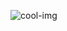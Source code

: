 ![cool-img](https://firebasestorage.googleapis.com/v0/b/fatipage-a0067.firebasestorage.app/o/personal-readme%2Freadme-ezgif.com-video-to-gif-converter.gif?alt=media&token=5076a5b8-536d-4543-89ca-a50b7b8925ea)
